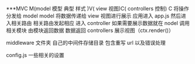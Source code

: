 \*\*\*MVC
M(model 模型 典型 样式 )V( view 视图)C( controllers 控制)
C 将操作分发给 model model 将数据传递给 view 视图进行展示
应用进入 app.js 然后进入相关路由 相关路由发起相应 进入 controller 如果需要展示数据就在 nodel 调用相关模块 由模块返回数据 数据返回 controllers 展示视图（ctx.render()）

middleware 文件夹 自己的中间件存储目录 包含重写 url 以及错误处理

config.js 一些相关的设置
